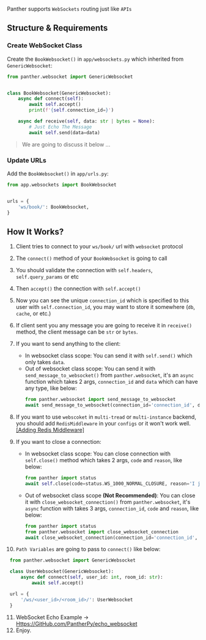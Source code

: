 Panther supports `WebSockets` routing just like `APIs`

## Structure & Requirements
### Create WebSocket Class

Create the `BookWebsocket()` in `app/websockets.py` which inherited from `GenericWebsocket`: 


```python
from panther.websocket import GenericWebsocket


class BookWebsocket(GenericWebsocket):
    async def connect(self):
        await self.accept()
        print(f'{self.connection_id=}')

    async def receive(self, data: str | bytes = None):
        # Just Echo The Message
        await self.send(data=data)
```

> We are going to discuss it below ...

### Update URLs

Add the `BookWebsocket()` in `app/urls.py`:

```python
from app.websockets import BookWebsocket


urls = {
    'ws/book/': BookWebsocket,
}
```

## How It Works?

1. Client tries to connect to your `ws/book/` url with `websocket` protocol
2. The `connect()` method of your `BookWebsocket` is going to call
3. You should validate the connection with `self.headers`, `self.query_params` or etc
4. Then `accept()` the connection with `self.accept()`
5. Now you can see the unique `connection_id` which is specified to this user with `self.connection_id`, you may want to store it somewhere (`db`, `cache`, or etc.)
6. If client sent you any message you are going to receive it in `receive()` method, the client message can be `str` or `bytes`.
7. If you want to send anything to the client:
    - In websocket class scope: You can send it with `self.send()` which only takes `data`.
    - Out of websocket class scope: You can send it with `send_message_to_websocket()` from `panther.websocket`, it's an `async` function which takes 2 args, `connection_id` and `data` which can have any type, like below:
        ```python
        from panther.websocket import send_message_to_websocket
        await send_message_to_websocket(connection_id='connection_id', data='New Message From WS') 
        ```
8. If you want to use `webscoket` in `multi-tread` or `multi-instance` backend, you should add `RedisMiddleware` in your `configs` or it won't work well.
[[Adding Redis Middleware]](https://pantherpy.github.io/middlewares/#redis-middleware)
9. If you want to close a connection:
    - In websocket class scope: You can close connection with `self.close()` method which takes 2 args, `code` and `reason`, like below:
        ```python
        from panther import status
        await self.close(code=status.WS_1000_NORMAL_CLOSURE, reason='I just want to close it')
        ```
    - Out of websocket class scope **(Not Recommended)**: You can close it with `close_websocket_connection()` from `panther.websocket`, it's `async` function with takes 3 args, `connection_id`, `code` and `reason`, like below: 
        ```python
        from panther import status
        from panther.websocket import close_websocket_connection
        await close_websocket_connection(connection_id='connection_id', code=status.WS_1008_POLICY_VIOLATION, reason='')
        ``` 

10. `Path Variables` are going to pass to `connect()` like below:
   ```python
    from panther.websocket import GenericWebsocket

    class UserWebsocket(GenericWebsocket):
        async def connect(self, user_id: int, room_id: str):
            await self.accept()

    url = {
        '/ws/<user_id>/<room_id>/': UserWebsocket   
    }
   ``` 
11. WebSocket Echo Example -> [Https://GitHub.com/PantherPy/echo_websocket](https://github.com/PantherPy/echo_websocket)
12. Enjoy.

